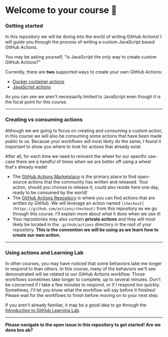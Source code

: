 # Welcome to your course 🎉

### Getting started

In this repository we will be diving into the world of writing GitHub Actions! I will guide you through the process of writing a custom JavaScript based GitHub Actions.

You may be asking yourself, "is JavaScript the only way to create custom GitHub Actions?"

Currently, there are **two** supported ways to create your own GitHub Actions:

- [Docker container actions](https://help.github.com/en/actions/automating-your-workflow-with-github-actions/about-actions#docker-container-actions)
- [JavaScript actions](https://help.github.com/en/actions/automating-your-workflow-with-github-actions/about-actions#javascript-actions)

As you can see we aren't necessarily limited to JavaScript even though it is the focal point for this course.

---

### Creating vs consuming actions

Although we are going to focus on creating and consuming a custom action, in this course we will also be consuming some actions that have been made public to us. Because your workflows will most likely do the same, I found it important to show you where to look for actions that already exist.

After all, for each time we need to reinvent the wheel for our specific use-case there are a handful of times when we are better off using a wheel that's already made!

- The [GitHub Actions Marketplace](https://github.com/marketplace?type=actions) is the primary place to find open-source actions that the community has written and released. Your action, should you choose to release it, could also reside here one day, ready to be consumed by the world!
- The [GitHub Actions Repository](https://github.com/actions) is where you can find actions that are written by GitHub. We will leverage an action named `[checkout](https://github.com/actions/checkout)` from this repository as we go through this course. I'll explain more about what it does when we use it!
- Your repositories may also contain **private actions** and they will most likely be located in the `.github/actions` directory in the root of your repository. **This is the convention we will be using as we learn how to create our own action.**

---

### Using actions and Learning Lab

In other courses, you may have noticed that some behaviors take me longer to respond to than others. In this course, many of the behaviors we'll see demonstrated will be related to our GitHub Actions workflow. Those workflows sometimes take longer to complete, up to several minutes. Don't be concerned if I take a few minutes to respond, or if I respond too quickly. Sometimes, I'll let you know what the workflow will say before it finishes! Please wait for the workflows to finish before moving on to your next step.

If you aren't already familiar, it may be a good idea to go through the [Introduction to GitHub Learning Lab](https://lab.github.com/githubtraining/introduction-to-github).

---

**Please navigate to the open issue in this repository to get started! Are we done bro ab?**
